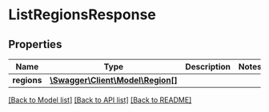 # ListRegionsResponse

## Properties
Name | Type | Description | Notes
------------ | ------------- | ------------- | -------------
**regions** | [**\Swagger\Client\Model\Region[]**](Region.md) |  | 

[[Back to Model list]](../../README.md#documentation-for-models) [[Back to API list]](../../README.md#documentation-for-api-endpoints) [[Back to README]](../../README.md)

